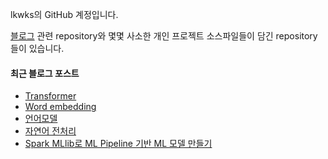 lkwks의 GitHub 계정입니다.

[블로그](https://lkwks.github.io) 관련 repository와 몇몇 사소한 개인 프로젝트 소스파일들이 담긴 repository들이 있습니다.


#### 최근 블로그 포스트
<!-- BLOG-POST-LIST:START -->
- [Transformer](https://lkwks.github.io/ml/2022/03/27/transformer.html)
- [Word embedding](https://lkwks.github.io/ml/2022/03/26/word-embedding.html)
- [언어모델](https://lkwks.github.io/ml/2022/03/21/%EC%96%B8%EC%96%B4%EB%AA%A8%EB%8D%B8.html)
- [자연어 전처리](https://lkwks.github.io/ml/2022/03/20/%EC%9E%90%EC%97%B0%EC%96%B4-%EC%A0%84%EC%B2%98%EB%A6%AC.html)
- [Spark MLlib로 ML Pipeline 기반 ML 모델 만들기](https://lkwks.github.io/ml/2022/03/20/ml-pipeline.html)
<!-- BLOG-POST-LIST:END -->
  
<!--![Top Langs](https://github-readme-stats.vercel.app/api/top-langs/?username=lkwks)-->
